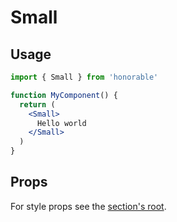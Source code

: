 # Small

## Usage

```jsx
import { Small } from 'honorable'

function MyComponent() {
  return (
    <Small>
      Hello world
    </Small>
  )
}
```

## Props

For style props see the [section's root](/components/html-tags).
